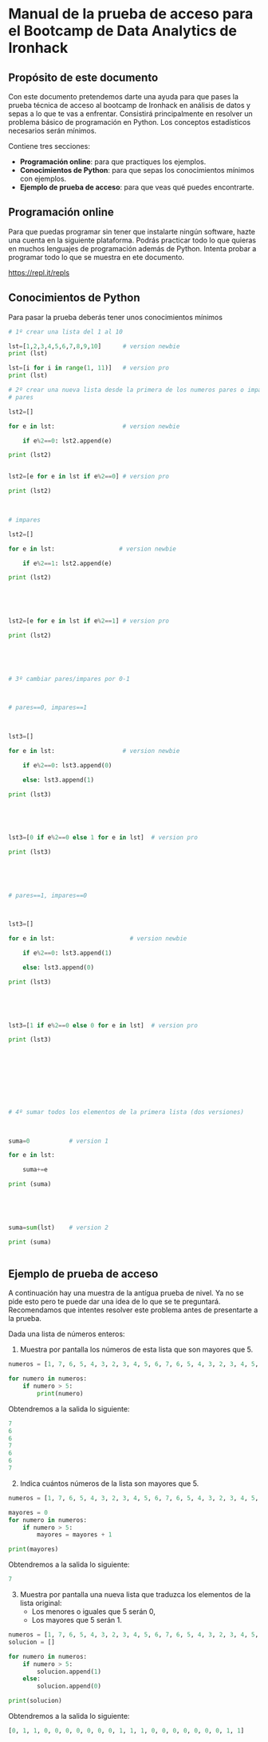 # Manual de la prueba de acceso para el Bootcamp de Data Analytics de Ironhack


## Propósito de este documento

Con este documento pretendemos darte una ayuda para que pases la prueba técnica de acceso al bootcamp de Ironhack en análisis de datos y sepas a lo que te vas a enfrentar. Consistirá principalmente en resolver un problema básico de programación en Python. Los conceptos estadísticos necesarios serán mínimos.

Contiene tres secciones: 
* **Programación online**: para que practiques los ejemplos. 
* **Conocimientos de Python**: para que sepas los conocimientos mínimos con ejemplos. 
* **Ejemplo de prueba de acceso**: para que veas qué puedes encontrarte. 


## Programación online

Para que puedas programar sin tener que instalarte ningún software, hazte una cuenta en la siguiente plataforma. Podrás practicar todo lo que quieras en muchos lenguajes de programación además de Python. Intenta probar a programar todo lo que se muestra en ete documento. 

https://repl.it/repls

## Conocimientos de Python

Para pasar la prueba deberás tener unos conocimientos mínimos


```python
# 1º crear una lista del 1 al 10​

lst=[1,2,3,4,5,6,7,8,9,10]      # version newbie
print (lst)

​lst=[i for i in range(1, 11)]   # version pro
print (lst)

# 2º crear una nueva lista desde la primera de los numeros pares o impares
# pares 

lst2=[]

for e in lst:                   # version newbie

	if e%2==0: lst2.append(e)

print (lst2)


lst2=[e for e in lst if e%2==0] # version pro

print (lst2)

​

# impares

lst2=[]

for e in lst:                  # version newbie

	if e%2==1: lst2.append(e)

print (lst2)

​

​

lst2=[e for e in lst if e%2==1] # version pro

print (lst2)

​

​

# 3º cambiar pares/impares por 0-1

​

# pares==0, impares==1

​

lst3=[]

for e in lst:                   # version newbie

	if e%2==0: lst3.append(0)

	else: lst3.append(1)

print (lst3)

​

​

lst3=[0 if e%2==0 else 1 for e in lst]  # version pro

print (lst3)

​

​

# pares==1, impares==0

​

lst3=[]

for e in lst:                     # version newbie

	if e%2==0: lst3.append(1)

	else: lst3.append(0)

print (lst3)

​

​

lst3=[1 if e%2==0 else 0 for e in lst]  # version pro

print (lst3)

​

​

​

​

# 4º sumar todos los elementos de la primera lista (dos versiones)

​

suma=0           # version 1

for e in lst:

	suma+=e

print (suma)

​

​

suma=sum(lst)    # version 2

print (suma)



```

## Ejemplo de prueba de acceso

A continuación hay una muestra de la antígua prueba de nivel. Ya no se pide esto pero te puede dar una idea de lo que se te preguntará. Recomendamos que intentes resolver este problema antes de presentarte a la prueba. 

Dada una lista de números enteros: 
1. Muestra por pantalla los números de esta lista que son mayores que 5.

```python
numeros = [1, 7, 6, 5, 4, 3, 2, 3, 4, 5, 6, 7, 6, 5, 4, 3, 2, 3, 4, 5, 6, 7]

for numero in numeros: 
	if numero > 5: 
		print(numero)
```

Obtendremos a la salida lo siguiente: 

```python
7 
6 
6 
7 
6 
6 
7
```

2. Indica cuántos números de la lista son mayores que 5.

```python
numeros = [1, 7, 6, 5, 4, 3, 2, 3, 4, 5, 6, 7, 6, 5, 4, 3, 2, 3, 4, 5, 6, 7]

mayores = 0
for numero in numeros: 
	if numero > 5: 
		mayores = mayores + 1

print(mayores)
```

Obtendremos a la salida lo siguiente: 

```python
7
```

3. Muestra por pantalla una nueva lista que traduzca los elementos de la lista original:
	* Los menores o iguales que 5 serán 0,
	* Los mayores que 5 serán 1.
```python
numeros = [1, 7, 6, 5, 4, 3, 2, 3, 4, 5, 6, 7, 6, 5, 4, 3, 2, 3, 4, 5, 6, 7]
solucion = []

for numero in numeros: 
	if numero > 5: 
		solucion.append(1)
	else: 
		solucion.append(0)

print(solucion)
```

Obtendremos a la salida lo siguiente: 

```python
[0, 1, 1, 0, 0, 0, 0, 0, 0, 0, 1, 1, 1, 0, 0, 0, 0, 0, 0, 0, 1, 1]
```
